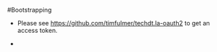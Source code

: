 #Bootstrapping

- Please see https://github.com/timfulmer/techdt.la-oauth2 to get an access token.

- 